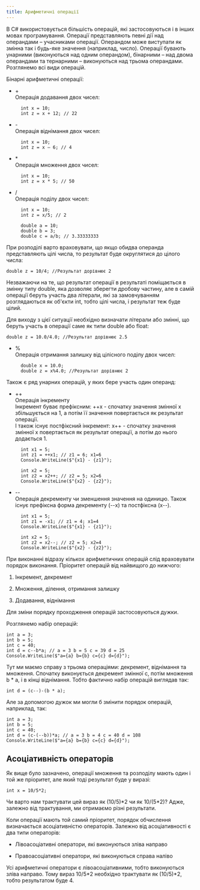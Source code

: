 ```yaml
---
title: Арифметичні операції
---
```


В C# використовується більшість операцій, які застосовуються і в інших мовах програмування. Операції представляють певні дії над операндами – учасниками операції. Операндом може виступати як змінна так і будь-яке значення (наприклад, число). Операції бувають унарними (виконуються над одним операндом), бінарними – над двома операндами та тернарними – виконуються над трьома операндами. Розглянемо всі види операцій.

Бінарні арифметичні операції:

- \+\
Операція додавання двох чисел: 

		int x = 10;
		int z = x + 12; // 22

- \-\
Операція віднімання двох чисел:

		int x = 10;
		int z = x – 6; // 4
- \*\
Операція множення двох чисел:

		int x = 10;
		int z = x * 5; // 50
- \/\
Операція поділу двох чисел:

		int x = 10;
		int z = x/5; // 2
		 
		double a = 10;
		double b = 3;
		double c = a/b; // 3.33333333

При розподілі варто враховувати, що якщо обидва операнда представляють цілі числа, то результат буде округлятися до цілого числа:

	double z = 10/4; //Результат дорівнює 2

Незважаючи на те, що результат операції в результаті поміщається в змінну типу double, яка дозволяє зберегти дробову частину, але в самій операції беруть участь два літерали, які за замовчуванням розглядаються як об'єкти int, тобто цілі числа, і результат теж буде цілий.

Для виходу з цієї ситуації необхідно визначати літерали або змінні, що беруть участь в операції саме як типи double або float:

	double z = 10.0/4.0; //Результат дорівнює 2.5

- %\
Операція отримання залишку від цілісного поділу двох чисел:

		double x = 10.0;
		double z = x%4.0; //Результат дорівнює 2

Також є ряд унарних операцій, у яких бере участь один операнд:

- \++\
Операція інкременту\
Інкремент буває префіксним: ++x - спочатку значення змінної x збільшується на 1, а потім її значення повертається як результат операції.\
І також існує постфіксний інкремент: x++ - спочатку значення змінної x повертається як результат операції, а потім до нього додається 1.

		int x1 = 5;
		int z1 = ++x1; // z1 = 6; x1=6
		Console.WriteLine($"{x1} - {z1}");
		 
		int x2 = 5;
		int z2 = x2++; // z2 = 5; x2=6
		Console.WriteLine($"{x2} - {z2}");

- \--\
Операція декременту чи зменшення значення на одиницю. Також існує префіксна форма декременту (--x) та постфіксна (x--).

		int x1 = 5;
		int z1 = -x1; // z1 = 4; x1=4
		Console.WriteLine($"{x1} - {z1}");
		 
		int x2 = 5;
		int z2 = x2--; // z2 = 5; x2=4
		Console.WriteLine($"{x2} - {z2}");

При виконанні відразу кількох арифметичних операцій слід враховувати порядок виконання. Пріоритет операцій від найвищого до нижчого:

1. Інкремент, декремент

2. Множення, ділення, отримання залишку

3. Додавання, віднімання

Для зміни порядку проходження операцій застосовуються дужки.

Розглянемо набір операцій:

	int a = 3;
	int b = 5;
	int c = 40;
	int d = c--b*a; // a = 3 b = 5 c = 39 d = 25
	Console.WriteLine($"a={a} b={b} c={c} d={d}");

Тут ми маємо справу з трьома операціями: декремент, віднімання та множення. Спочатку виконується декремент змінної c, потім множення b * a, і в кінці віднімання. Тобто фактично набір операцій виглядав так:

	int d = (c--)-(b * a);
	
Але за допомогою дужок ми могли б змінити порядок операцій, наприклад, так:

	int a = 3;
	int b = 5;
	int c = 40;
	int d = (c-(--b))*a; // a = 3 b = 4 c = 40 d = 108
	Console.WriteLine($"a={a} b={b} c={c} d={d}");

## Асоціативність операторів
Як вище було зазначено, операції множення та розподілу мають один і той же пріоритет, але який тоді результат буде у виразі:

	int x = 10/5*2;
	
Чи варто нам трактувати цей вираз як (10/5)\*2 чи як 10/(5\*2)? Адже, залежно від трактування, ми отримаємо різні результати.

Коли операції мають той самий пріоритет, порядок обчислення визначається асоціативністю операторів. Залежно від асоціативності є два типи операторів:

- Лівоасоціативні оператори, які виконуються зліва направо

- Правоасоціативні оператори, які виконуються справа наліво

Усі арифметичні оператори є лівоасоціативними, тобто виконуються зліва направо. Тому вираз 10/5\*2 необхідно трактувати як (10/5)\*2, тобто результатом буде 4.